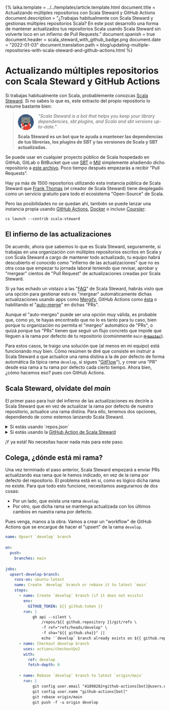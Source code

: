 {%
	laika.template = ../../templates/article.template.html
	document.title = Actualizando múltiples repositorios con Scala Steward y GitHub Actions
    document.description = "¿Trabajas habitualmente con Scala Steward y gestionas múltiples repositorios Scala? En este post desarrollo una forma de mantener actualizados tus repositorios Scala usando Scala Steward sin volverte loco en un infierno de Pull Requests."
	document.spanish = true
    document.header = scala_steward_with_github_badge.png
    document.date = "2022-01-03"
    document.translation.path = blog/updating-multiple-repositories-with-scala-steward-and-github-actions.html
%}

# Actualizando múltiples repositorios con Scala Steward y GitHub Actions

Si trabajas habitualmente con Scala, probablemente conozcas [Scala Steward](https://github.com/scala-steward-org/scala-steward). Si no sabes lo que es, este extracto del propio repositorio lo resume bastante bien:

> <img src="../../images/scala_steward_avatar.png" width="50" style="float:left; margin: .2em 1em 0 0">
> 
> _"Scala Steward is a bot that helps you keep your library dependencies, sbt plugins, and Scala and sbt versions up-to-date."_
> 
> **Scala Steward es un bot que te ayuda a mantener las dependencias de tus librerías, los plugins de SBT y las versiones de Scala y SBT actualizadas.**

Se puede usar en cualquier proyecto público de Scala hospedado en GitHub, GitLab o BitBucket que use [SBT](https://www.scala-sbt.org) o [Mill](https://com-lihaoyi.github.io/mill/mill/Intro_to_Mill.html) simplemente añadiendo dicho repositorio a [este archivo](https://github.com/scala-steward-org/repos/blob/main/repos-github.md). Poco tiempo después empezarás a recibir "Pull Requests".

Hay ya más de 1500 repositorios utilizando esta instancia pública de Scala Steward que [Frank Thomas](https://github.com/fthomas) (el creador de Scala Steward) tiene desplegado como un servicio gratuito para todo el ecosistema "Open-Source" de Scala.

Pero las posibilidades no se quedan ahí, también se puede lanzar una instancia propia usando [GitHub Actions](https://github.com/scala-steward-org/scala-steward-action), [Docker](https://hub.docker.com/r/fthomas/scala-steward/) o incluso [Coursier](https://get-coursier.io):

```language-bash
cs launch --contrib scala-steward
```

## El infierno de las actualizaciones

De acuerdo, ahora que sabemos lo que es Scala Steward, seguramente, si trabajas en una organización con múltiples repositorios escritos en Scala y con Scala Steward a cargo de mantener todo actualizado, tu equipo habrá descubierto el conocido como "infierno de las actualizaciones" que no es otra cosa que empezar tu jornada laboral teniendo que revisar, aprobar y "mergear" cientos de "Pull Request" de actualizaciones creadas por Scala Steward.

Si ya has echado un vistazo a las "[FAQ](https://github.com/scala-steward-org/scala-steward/blob/master/docs/faq.md#how-can-scala-stewards-prs-be-merged-automatically)" de Scala Steward, habrás visto que una opción para gestionar esto es "mergear" automáticamente dichas actualizaciones usando apps como [Mergify](https://mergify.com), GitHub Actions como [ésta](https://github.com/marketplace/actions/merge-dependency-update-prs) o habilitando el "[auto-merge](https://docs.github.com/es/pull-requests/collaborating-with-pull-requests/incorporating-changes-from-a-pull-request/automatically-merging-a-pull-request)" en dichas "PRs".

Aunque el "auto-mergeo" puede ser una opción muy válida, es probable que, como yo, te hayas encontrado que no lo es tanto para tu caso, bien porque tu organización no permita el "mergeo" automático de "PRs", o quizá porque tus "PRs" tienen que seguir un flujo concreto que impide que lleguen a la rama por defecto de tu repositorio (comúnmente `main` [<del>o `master`</del>](https://twitter.com/mislav/status/1270388510684598272)).

Para estos casos, te traigo una solución que (al menos en mi equipo) está funcionando muy bien. Cómo resúmen te diré que consiste en instruir a Scala Steward a que actualice una rama distina a la de por defecto de forma automática (la típica rama `develop`, si sigues "[GitFlow](https://nvie.com/posts/a-successful-git-branching-model/)"), y crear una "PR" desde esa rama a tu rama por defecto cada cierto tiempo. Ahora bien, ¿cómo hacemos eso? pues con GitHub Actions.

## Scala Steward, olvídate del _main_

El primer paso para huir del infierno de las actualizaciones es decirle a Scala Steward que en vez de actualizar la rama por defecto de nuestro repositorio, actualice una rama distina. Para ello, tenemos dos opciones, dependiendo de como estemos lanzando Scala Steward.

<details><summary>Si estás usando `repos.json`</summary>

<p>Localiza la línea correspondiente a tu repositorio y añade <code>:rama</code> detrás.</p>
<pre>- miorganizacion/mirepo:develop</pre>

</details>

<details><summary>Si estás usando la <a href="https://github.com/scala-steward-org/scala-steward-action" target="_blank" rel="external">GitHub Action de Scala Steward</a></summary>

<p>Añade un nuevo parámetro <code>branches</code> a la acción con el nombre de la rama a actualizar.</p>
<pre>
- name: Launch Scala Steward
  uses: scala-steward-org/scala-steward-action@v2
  with:
    github-token: ${{ github.token }}
    branches: develop
</pre>

</details>

¡Y ya está! No necesitas hacer nada más para este paso.

## Colega, ¿dónde está mi rama?

Una vez terminado el paso anterior, Scala Steward empezará a enviar PRs actualizando esa rama que le hemos indicado, en vez de la rama por defecto del repositorio. El problema está en si, como es lógico dicha rama no existe. Para que todo esto funcione, necesitamos asegurarnos de dos cosas:

- Por un lado, que exista una rama `develop`.
- Por otro, que dicha rama se mantenga actualizada con los últimos cambios en nuestra rama por defecto.

Pues venga, manos a la obra. Vamos a crear un "workflow" de GitHub Actions que se encargue de hacer el "upsert" de la rama `develop`.

```yml
name: Upsert `develop` branch

on:
  push:
    branches: main

jobs:
  upsert-develop-branch:
    runs-on: ubuntu-latest
    name: Create `develop` branch or rebase it to latest `main`
    steps:
      - name: Create `develop` branch (if it does not exists)
        env:
          GITHUB_TOKEN: ${{ github.token }}
        run: |
            gh api --silent \
                /repos/${{ github.repository }}/git/refs \
                -f ref="refs/heads/develop" \
                -f sha="${{ github.sha}}" ||
                echo '`develop` branch already exists on ${{ github.repository }}'
      - name: Checkout develop branch
        uses: actions/checkout@v2
        with:
          ref: develop
          fetch-depth: 0

      - name: Rebase `develop` branch to latest `origin/main`
        run: |
            git config user.email "41898282+github-actions[bot]@users.noreply.github.com"
            git config user.name "github-actions[bot]"
            git rebase origin/main
            git push -f -u origin develop
```
